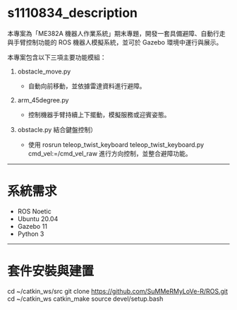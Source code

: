 # s1110834_description

本專案為「ME382A 機器人作業系統」期末專題，開發一套具備避障、自動行走與手臂控制功能的 ROS 機器人模擬系統，並可於 Gazebo 環境中運行與展示。


本專案包含以下三項主要功能模組：

1. obstacle_move.py
   - 自動向前移動，並依據雷達資料進行避障。

2. arm_45degree.py
   - 控制機器手臂持續上下擺動，模擬服務或迎賓姿態。

3. obstacle.py 結合鍵盤控制）  
   - 使用 rosrun teleop_twist_keyboard teleop_twist_keyboard.py cmd_vel:=/cmd_vel_raw 進行方向控制，並整合避障功能。

---

# 系統需求

- ROS Noetic
- Ubuntu 20.04
- Gazebo 11
- Python 3

---

# 套件安裝與建置

cd ~/catkin_ws/src
git clone https://github.com/SuMMeRMyLoVe-R/ROS.git
cd ~/catkin_ws
catkin_make
source devel/setup.bash
